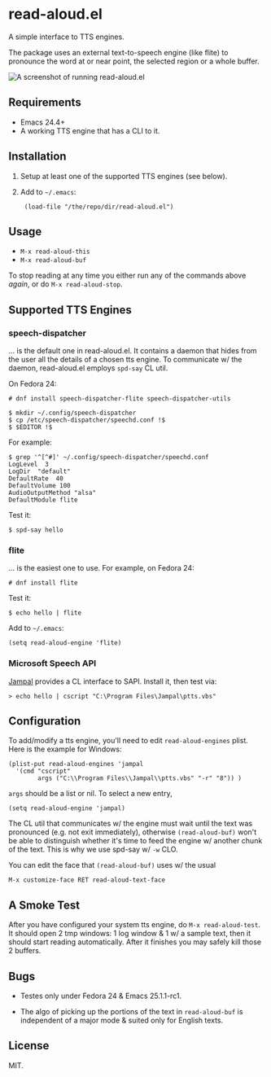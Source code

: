 # read-aloud.el

A simple interface to TTS engines.

The package uses an external text-to-speech engine (like flite) to
pronounce the word at or near point, the selected region or a whole
buffer.

![A screenshot of running read-aloud.el](https://raw.github.com/gromnitsky/read-aloud.el/master/test/alice.gif)

## Requirements

* Emacs 24.4+
* A working TTS engine that has a CLI to it.

## Installation

1. Setup at least one of the supported TTS engines (see below).

2. Add to `~/.emacs`:

		(load-file "/the/repo/dir/read-aloud.el")

## Usage

* `M-x read-aloud-this`
* `M-x read-aloud-buf`

To stop reading at any time you either run any of the commands above
_again_, or do `M-x read-aloud-stop`.


## Supported TTS Engines

### speech-dispatcher

... is the default one in read-aloud.el. It contains a daemon that
hides from the user all the details of a chosen tts engine. To
communicate w/ the daemon, read-aloud.el employs `spd-say` CL util.

On Fedora 24:

	# dnf install speech-dispatcher-flite speech-dispatcher-utils

	$ mkdir ~/.config/speech-dispatcher
	$ cp /etc/speech-dispatcher/speechd.conf !$
	$ $EDITOR !$

For example:

	$ grep '^[^#]' ~/.config/speech-dispatcher/speechd.conf
	LogLevel  3
	LogDir  "default"
	DefaultRate  40
	DefaultVolume 100
	AudioOutputMethod "alsa"
	DefaultModule flite

Test it:

	$ spd-say hello

### flite

... is the easiest one to use. For example, on Fedora 24:

	# dnf install flite

Test it:

	$ echo hello | flite

Add to `~/.emacs`:

	(setq read-aloud-engine 'flite)

### Microsoft Speech API

[Jampal](http://jampal.sourceforge.net/ptts.html) provides a CL
interface to SAPI. Install it, then test via:

	> echo hello | cscript "C:\Program Files\Jampal\ptts.vbs"


## Configuration

To add/modify a tts engine, you'll need to edit `read-aloud-engines`
plist. Here is the example for Windows:

	(plist-put read-aloud-engines 'jampal
	  '(cmd "cscript"
			args ("C:\\Program Files\\Jampal\\ptts.vbs" "-r" "8")) )

`args` should be a list or nil. To select a new entry,

	(setq read-aloud-engine 'jampal)

The CL util that communicates w/ the engine must wait until the text
was pronounced (e.g. not exit immediately), otherwise
`(read-aloud-buf)` won't be able to distinguish whether it's time to
feed the engine w/ another chunk of the text. This is why we use
spd-say w/ `-w` CLO.

You can edit the face that `(read-aloud-buf)` uses w/ the usual

	M-x customize-face RET read-aloud-text-face


## A Smoke Test

After you have configured your system tts engine, do `M-x
read-aloud-test`. It should open 2 tmp windows: 1 log window & 1 w/ a
sample text, then it should start reading automatically. After it
finishes you may safely kill those 2 buffers.


## Bugs

* Testes only under Fedora 24 & Emacs 25.1.1-rc1.

* The algo of picking up the portions of the text in `read-aloud-buf`
  is independent of a major mode & suited only for English texts.


## License

MIT.
